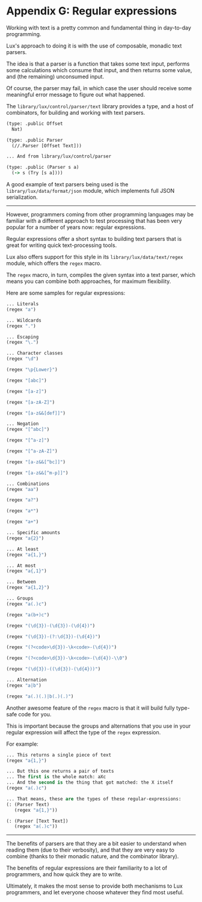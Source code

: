 # Appendix G: Regular expressions

Working with text is a pretty common and fundamental thing in day-to-day programming.

Lux's approach to doing it is with the use of composable, monadic text parsers.

The idea is that a parser is a function that takes some text input, performs some calculations which consume that input, and then returns some value, and (the remaining) unconsumed input.

Of course, the parser may fail, in which case the user should receive some meaningful error message to figure out what happened.

The `library/lux/control/parser/text` library provides a type, and a host of combinators, for building and working with text parsers.

```clojure
(type: .public Offset
  Nat)

(type: .public Parser
  (//.Parser [Offset Text]))

... And from library/lux/control/parser

(type: .public (Parser s a)
  (-> s (Try [s a])))
```

A good example of text parsers being used is the `library/lux/data/format/json` module, which implements full JSON serialization.

---

However, programmers coming from other programming languages may be familiar with a different approach to test processing that has been very popular for a number of years now: regular expressions.

Regular expressions offer a short syntax to building text parsers that is great for writing quick text-processing tools.

Lux also offers support for this style in its `library/lux/data/text/regex` module, which offers the `regex` macro.

The `regex` macro, in turn, compiles the given syntax into a text parser, which means you can combine both approaches, for maximum flexibility.

Here are some samples for regular expressions:

```clojure
... Literals
(regex "a")

... Wildcards
(regex ".")

... Escaping
(regex "\.")

... Character classes
(regex "\d")

(regex "\p{Lower}")

(regex "[abc]")

(regex "[a-z]")

(regex "[a-zA-Z]")

(regex "[a-z&&[def]]")

... Negation
(regex "[^abc]")

(regex "[^a-z]")

(regex "[^a-zA-Z]")

(regex "[a-z&&[^bc]]")

(regex "[a-z&&[^m-p]]")

... Combinations
(regex "aa")

(regex "a?")

(regex "a*")

(regex "a+")

... Specific amounts
(regex "a{2}")

... At least
(regex "a{1,}")

... At most
(regex "a{,1}")

... Between
(regex "a{1,2}")

... Groups
(regex "a(.)c")

(regex "a(b+)c")

(regex "(\d{3})-(\d{3})-(\d{4})")

(regex "(\d{3})-(?:\d{3})-(\d{4})")

(regex "(?<code>\d{3})-\k<code>-(\d{4})")

(regex "(?<code>\d{3})-\k<code>-(\d{4})-\\0")

(regex "(\d{3})-((\d{3})-(\d{4}))")

... Alternation
(regex "a|b")

(regex "a(.)(.)|b(.)(.)")
```

Another awesome feature of the `regex` macro is that it will build fully type-safe code for you.

This is important because the groups and alternations that you use in your regular expression will affect the type of the `regex` expression.

For example:

```clojure
... This returns a single piece of text
(regex "a{1,}")

... But this one returns a pair of texts
... The first is the whole match: aXc
... And the second is the thing that got matched: the X itself
(regex "a(.)c")

... That means, these are the types of these regular-expressions:
(: (Parser Text)
   (regex "a{1,}"))

(: (Parser [Text Text])
   (regex "a(.)c"))
```

---

The benefits of parsers are that they are a bit easier to understand when reading them (due to their verbosity), and that they are very easy to combine (thanks to their monadic nature, and the combinator library).

The benefits of regular expressions are their familiarity to a lot of programmers, and how quick they are to write.

Ultimately, it makes the most sense to provide both mechanisms to Lux programmers, and let everyone choose whatever they find most useful.

